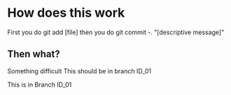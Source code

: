 # How does this work
First you do git add [file]
then you do git commit -. "[descriptive message]"
## Then what?
Something difficult
This should be in branch ID_01

This is in Branch ID_01